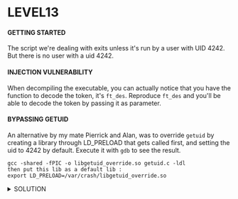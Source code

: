 <h1>LEVEL13</h1>


<h4>GETTING STARTED</h4>

The script we're dealing with exits unless it's run by a user with UID 4242. But there is no user with a uid 4242.


<h4>INJECTION VULNERABILITY</h4>

When decompiling the executable, you can actually notice that you have the function to decode the token, it's `ft_des`. Reproduce `ft_des` and you'll be able to decode the token by passing it as parameter. 


<h4>BYPASSING GETUID</h4>

An alternative by my mate Pierrick and Alan, was to override `getuid` by creating a library through LD_PRELOAD that gets called first, and setting the uid to 4242 by default. Execute it with `gdb` to see the result.

```
gcc -shared -fPIC -o libgetuid_override.so getuid.c -ldl
then put this lib as a default lib :
export LD_PRELOAD=/var/crash/libgetuid_override.so
```

<details><summary> SOLUTION </summary>

* `su level12`
  
<p align="center">
👑  2A31L79asukciNyi8uppkEuSx 👑
</p>
                                           
</details>

